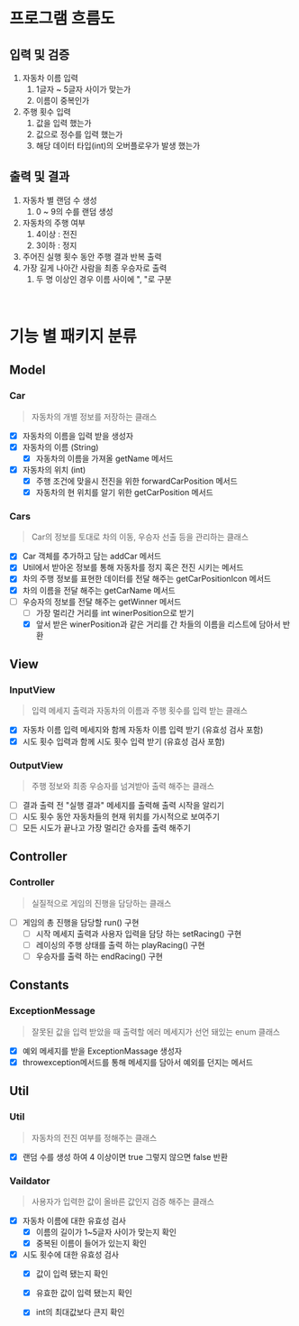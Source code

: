 # 프로그램 흐름도

## 입력 및 검증
1. 자동차 이름 입력
    1) 1글자 ~ 5글자 사이가 맞는가
    2) 이름이 중복인가
2. 주행 횟수 입력
    1) 값을 입력 했는가
    2) 값으로 정수를 입력 했는가
    3) 해당 데이터 타입(int)의 오버플로우가 발생 했는가
## 출력 및 결과
1. 자동차 별 랜덤 수 생성
    1) 0 ~ 9의 수를 랜덤 생성
2. 자동차의 주행 여부
    1) 4이상 : 전진
    2) 3이하 : 정지
3. 주어진 실행 횟수 동안 주행 결과 반복 출력
4. 가장 길게 나아간 사람을 최종 우승자로 출력
    1) 두 명 이상인 경우 이름 사이에 ", "로 구분





<br>

# 기능 별 패키지 분류
## Model
### Car
> 자동차의 개별 정보를 저장하는 클래스
- [x] 자동차의 이름을 입력 받을 생성자
- [x] 자동차의 이름 (String)
    - [x] 자동차의 이름을 가져올 getName 메서드
- [x] 자동차의 위치 (int)
    - [x] 주행 조건에 맞을시 전진을 위한 forwardCarPosition 메서드
    - [x] 자동차의 현 위치를 알기 위한 getCarPosition 메서드
### Cars
> Car의 정보를 토대로 차의 이동, 우승자 선출 등을 관리하는 클래스
- [x] Car 객체를 추가하고 담는 addCar 메서드
- [x] Util에서 받아온 정보를 통해 자동차를 정지 혹은 전진 시키는 메서드
- [x] 차의 주행 정보를 표현한 데이터를 전달 해주는 getCarPositionIcon 메서드
- [x] 차의 이름을 전달 해주는 getCarName 메서드
- [ ] 우승자의 정보를 전달 해주는 getWinner 메서드
    - [ ] 가장 멀리간 거리를 int winerPosition으로 받기
    - [x] 앞서 받은 winerPosition과 같은 거리를 간 차들의 이름을 리스트에 담아서 반환
## View
### InputView
> 입력 메세지 출력과 자동차의 이름과 주행 횟수를 입력 받는 클래스
- [x] 자동차 이름 입력 메세지와 함께 자동차 이름 입력 받기 (유효성 검사 포함)
- [x] 시도 횟수 입력과 함께 시도 횟수 입력 받기 (유효성 검사 포함)
### OutputView
> 주행 정보와 최종 우승자를 넘겨받아 출력 해주는 클래스
- [ ] 결과 출력 전 "실행 결과" 메세지를 출력해 출력 시작을 알리기
- [ ] 시도 횟수 동안 자동차들의 현재 위치를 가시적으로 보여주기
- [ ] 모든 시도가 끝나고 가장 멀리간 승자를 출력 해주기
## Controller
### Controller
> 실질적으로 게임의 진행을 담당하는 클래스
- [ ] 게임의 총 진행을 담당할 run() 구현
    - [ ] 시작 메세지 출력과 사용자 입력을 담당 하는 setRacing() 구현
    - [ ] 레이싱의 주행 상태를 출력 하는 playRacing() 구현
    - [ ] 우승자를 출력 하는 endRacing() 구현
## Constants
### ExceptionMessage
> 잘못된 값을 입력 받았을 때 출력할 에러 메세지가 선언 돼있는 enum 클래스
- [x] 예외 메세지를 받을 ExceptionMassage 생성자
- [x] throwexception메서드를 통해 메세지를 담아서 예외를 던지는 메서드
## Util
### Util
> 자동차의 전진 여부를 정해주는 클래스
- [x] 랜덤 수를 생성 하여 4 이상이면 true 그렇지 않으면 false 반환
### Vaildator
> 사용자가 입력한 값이 올바른 값인지 검증 해주는 클래스
- [x] 자동차 이름에 대한 유효성 검사
    - [x] 이름의 길이가 1~5글자 사이가 맞는지 확인
    - [x] 중복된 이름이 들어가 있는지 확인
- [x] 시도 횟수에 대한 유효성 검사
    - [x] 값이 입력 됐는지 확인
    - [x] 유효한 값이 입력 됐는지 확인
    - [x] int의 최대값보다 큰지 확인


